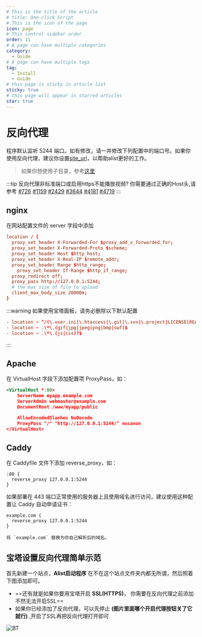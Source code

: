 ```yaml
---
# This is the title of the article
# title: One-click Script
# This is the icon of the page
icon: page
# This control sidebar order
order: 11
# A page can have multiple categories
category:
  - Guide
# A page can have multiple tags
tag:
  - Install
  - Guide
# this page is sticky in article list
sticky: true
# this page will appear in starred articles
star: true
---
```


# 反向代理

程序默认监听 5244 端口。如有修改，请一并修改下列配置中的端口号。如果你使用反向代理，建议你设置[site_url](../../config/configuration.md#site_url)，以帮助alist更好的工作。

> 如果你想使用子目录，参考[这里](../../faq/howto.md#如何对子目录进行反向代理)

:::tip 反向代理非标准端口或启用https不能播放视频?
你需要通过正确的Host头,请参考 [#726](https://github.com/alist-org/alist/issues/726) [#1159](https://github.com/alist-org/alist/issues/1159) [#2429](https://github.com/alist-org/alist/issues/2429) [#3644](https://github.com/alist-org/alist/issues/3644) [#4181](https://github.com/alist-org/alist/issues/4181) [#4719](https://github.com/alist-org/alist/issues/4719)
:::

## **nginx**

在网站配置文件的 server 字段中添加

```conf
location / {
  proxy_set_header X-Forwarded-For $proxy_add_x_forwarded_for;
  proxy_set_header X-Forwarded-Proto $scheme;
  proxy_set_header Host $http_host;
  proxy_set_header X-Real-IP $remote_addr;
  proxy_set_header Range $http_range;
	proxy_set_header If-Range $http_if_range;
  proxy_redirect off;
  proxy_pass http://127.0.0.1:5244;
  # the max size of file to upload
  client_max_body_size 20000m;
}
```

:::warning
如果使用宝塔面板，请务必删除以下默认配置

```conf
- location ~ ^/(\.user.ini|\.htaccess|\.git|\.svn|\.project|LICENSE|README.md
- location ~ .\*\.(gif|jpg|jpeg|png|bmp|swf)$
- location ~ .\*\.(js|css)?$
```

:::

## **Apache**

在 VirtualHost 字段下添加配置项 ProxyPass，如：

```xml
<VirtualHost *:80>
    ServerName myapp.example.com
    ServerAdmin webmaster@example.com
    DocumentRoot /www/myapp/public

    AllowEncodedSlashes NoDecode
    ProxyPass "/" "http://127.0.0.1:5244/" nocanon
</VirtualHost>
```

## **Caddy**

在 Caddyfile 文件下添加 reverse_proxy，如：

```
:80 {
  reverse_proxy 127.0.0.1:5244
}
```

如果部署在 443 端口正常使用的服务器上且使用域名进行访问，建议使用这种配置让 Caddy 自动申请证书：

```
example.com {
  reverse_proxy 127.0.0.1:5244
}

将 `example.com` 替换为你自己解析后的域名。

```
## **宝塔设置反向代理简单示范**

首先新建一个站点，**Alist启动程序** 在不在这个站点文件夹内都无所谓，然后照着下图添加即可。

-  ==还有就是如果你要用宝塔开启 **SSL(HTTPS)**， 你需要在反向代理之前添加不然无法开启SSL==
  - 如果你已经添加了反向代理，可以先停止 **(图片里面哪个开启代理按钮关了它就行)** ,开启了SSL再把反向代理打开即可

![BT](https://alist-doc.nn.ci/assets/images/BT-Proxy-5913c3786afba1417362c71f0af73ea9.png)